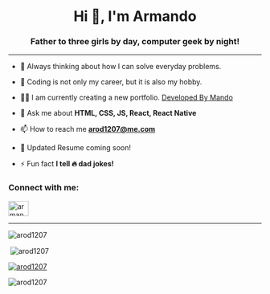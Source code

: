 
<h1  align="center">Hi 👋, I'm Armando</h1>

<h3  align="center">Father to three girls by day, computer geek by night!</h3>

  
---

  

- 🔭 Always thinking about how I can solve everyday problems.

  

- 🌱 Coding is not only my career, but it is also my hobby.

  

- 👨‍💻 I am currently creating a new portfolio. [Developed By Mando](https://www.developedbymando.com)

  

- 💬 Ask me about **HTML, CSS, JS, React, React Native**

  

- 📫 How to reach me **arod1207@me.com**

  

- 📄 Updated Resume coming soon!

  

- ⚡ Fun fact **I tell 🔥 dad jokes!**

  

<h3  align="left">Connect with me:</h3>

<p  align="left">

<a  href="https://linkedin.com/in/armandorodriguez7"  target="blank"><img  align="center"  src="https://cdn.jsdelivr.net/npm/simple-icons@3.0.1/icons/linkedin.svg"  alt="armandorodriguez7"  height="30"  width="40" /></a>

</p>

  


  ---

<p><img  align="center"  src="https://github-readme-stats.vercel.app/api/top-langs?username=arod1207&show_icons=true&theme=dark&locale=en&layout=compact"  alt="arod1207" /></p>

  

<p>&nbsp;<img  align="center"  src="https://github-readme-stats.vercel.app/api?username=arod1207&show_icons=true&locale=en"  alt="arod1207" /></p>

<p align="left"> <a href="https://github.com/ryo-ma/github-profile-trophy"><img src="https://github-profile-trophy.vercel.app/?username=arod1207" alt="arod1207" /></a> </p>


<p  align="left"> <img  src="https://komarev.com/ghpvc/?username=arod1207&label=Profile%20views&color=0e75b6&style=flat"  alt="arod1207" /> </p>

